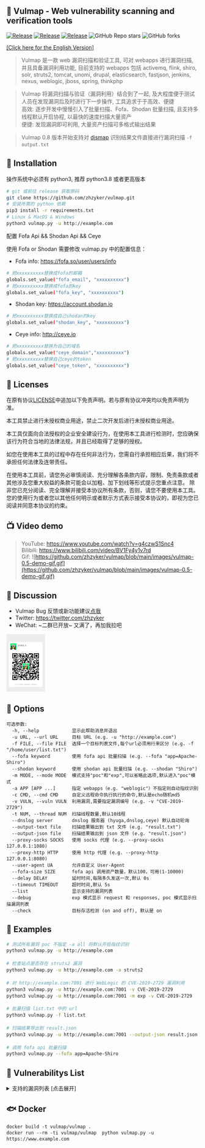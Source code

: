 ## 🌟 Vulmap - Web vulnerability scanning and verification tools
<a href="https://github.com/zhzyker/vulmap"><img alt="Release" src="https://img.shields.io/badge/python-3.8+-blueviolet"></a>
<a href="https://github.com/zhzyker/vulmap"><img alt="Release" src="https://img.shields.io/badge/Version-vulmap 0.8-yellow"></a>
<a href="https://github.com/zhzyker/vulmap"><img alt="Release" src="https://img.shields.io/badge/LICENSE-GPL-ff69b4"></a>
![GitHub Repo stars](https://img.shields.io/github/stars/zhzyker/vulmap?color=gree)
![GitHub forks](https://img.shields.io/github/forks/zhzyker/vulmap)

 
[[Click here for the English Version]](https://github.com/zhzyker/vulmap/blob/main/readme.us-en.md)  
> Vulmap 是一款 web 漏洞扫描和验证工具, 可对 webapps 进行漏洞扫描, 并且具备漏洞利用功能, 目前支持的 webapps 包括 activemq, flink, shiro, solr, struts2, tomcat, unomi, drupal, elasticsearch, fastjson, jenkins, nexus, weblogic, jboss, spring, thinkphp

> Vulmap 将漏洞扫描与验证（漏洞利用）结合到了一起, 及大程度便于测试人员在发现漏洞后及时进行下一步操作, 工具追求于于高效、便捷  
高效: 逐步开发中慢慢引入了批量扫描、Fofa、Shodan 批量扫描, 且支持多线程默认开启协程, 以最快的速度扫描大量资产  
便捷: 发现漏洞即可利用, 大量资产扫描可多格式输出结果

> Vulmap 0.8 版本开始支持对 [dismap](https://github.com/zhzyker/dismap) 识别结果文件直接进行漏洞扫描 `-f output.txt`


## 🛒 Installation
操作系统中必须有 python3, 推荐 python3.8 或者更高版本
```bash
# git 或前往 release 获取原码
git clone https://github.com/zhzyker/vulmap.git
# 安装所需的 python 依赖
pip3 install -r requirements.txt
# Linux & MacOS & Windows
python3 vulmap.py -u http://example.com
```
配置 Fofa Api && Shodan Api && Ceye  

使用 Fofa or Shodan 需要修改 vulmap.py 中的配置信息：  

* Fofa info: https://fofa.so/user/users/info  
```bash
# 把xxxxxxxxxx替换成fofa的邮箱
globals.set_value("fofa_email", "xxxxxxxxxx")  
# 把xxxxxxxxxx替换成fofa的key
globals.set_value("fofa_key", "xxxxxxxxxx")  
```
* Shodan key: https://account.shodan.io  
```bash
# 把xxxxxxxxxx替换成自己shodan的key
globals.set_value("shodan_key", "xxxxxxxxxx")  
```
* Ceye info: http://ceye.io  
```bash
# 把xxxxxxxxxx替换为自己的域名
globals.set_value("ceye_domain","xxxxxxxxxx")  
# 把xxxxxxxxxx替换自己ceye的token
globals.set_value("ceye_token", "xxxxxxxxxx")  
```

## 📑 Licenses
在原有协议[LICENSE](https://github.com/zhzyker/vulmap/blob/main/LICENSE)中追加以下免责声明。若与原有协议冲突均以免责声明为准。  

本工具禁止进行未授权商业用途，禁止二次开发后进行未授权商业用途。  

本工具仅面向合法授权的企业安全建设行为，在使用本工具进行检测时，您应确保该行为符合当地的法律法规，并且已经取得了足够的授权。  

如您在使用本工具的过程中存在任何非法行为，您需自行承担相应后果，我们将不承担任何法律及连带责任。 

在使用本工具前，请您务必审慎阅读、充分理解各条款内容，限制、免责条款或者其他涉及您重大权益的条款可能会以加粗、加下划线等形式提示您重点注意。 除非您已充分阅读、完全理解并接受本协议所有条款，否则，请您不要使用本工具。您的使用行为或者您以其他任何明示或者默示方式表示接受本协议的，即视为您已阅读并同意本协议的约束。  


## 📺 Video demo
> YouTube:  https://www.youtube.com/watch?v=g4czwS1Snc4  
> Bilibili: https://www.bilibili.com/video/BV1Fy4y1v7rd  
> Gif: ![https://github.com/zhzyker/vulmap/blob/main/images/vulmap-0.5-demo-gif.gif](https://github.com/zhzyker/vulmap/blob/main/images/vulmap-0.5-demo-gif.gif)


## 🙋 Discussion
* Vulmap Bug 反馈或新功能建议[点我](https://github.com/zhzyker/vulmap/issues)
* Twitter: https://twitter.com/zhzyker
* WeChat: ~二群已开放~ 又满了，再加我拉吧    
<p>
    <img alt="QR-code" src="https://github.com/zhzyker/zhzyker/blob/main/my-wechat.jpg" width="20%" height="20%" style="max-width:100%;">
</p>

## 🔧 Options
``` 
可选参数:
  -h, --help            显示此帮助消息并退出
  -u URL, --url URL     目标 URL (e.g. -u "http://example.com")
  -f FILE, --file FILE  选择一个目标列表文件,每个url必须用行来区分 (e.g. -f "/home/user/list.txt")
  --fofa keyword        使用 fofa api 批量扫描 (e.g. --fofa "app=Apache-Shiro")
  --shodan keyword      使用 shodan api 批量扫描 (e.g. --shodan "Shiro")
  -m MODE, --mode MODE  模式支持"poc"和"exp",可以省略此选项,默认进入"poc"模式
  -a APP [APP ...]      指定 webapps（e.g. "weblogic"）不指定则自动指纹识别
  -c CMD, --cmd CMD     自定义远程命令执行执行的命令,默认是echo随机md5
  -v VULN, --vuln VULN  利用漏洞,需要指定漏洞编号 (e.g. -v "CVE-2019-2729")
  -t NUM, --thread NUM  扫描线程数量,默认10线程
  --dnslog server       dnslog 服务器 (hyuga,dnslog,ceye) 默认自动轮询
  --output-text file    扫描结果输出到 txt 文件 (e.g. "result.txt")
  --output-json file    扫描结果输出到 json 文件 (e.g. "result.json")
  --proxy-socks SOCKS   使用 socks 代理 (e.g. --proxy-socks 127.0.0.1:1080)
  --proxy-http HTTP     使用 http 代理 (e.g. --proxy-http 127.0.0.1:8080)
  --user-agent UA       允许自定义 User-Agent
  --fofa-size SIZE      fofa api 调用资产数量，默认100，可用(1-10000)
  --delay DELAY         延时时间,每隔多久发送一次,默认 0s
  --timeout TIMEOUT     超时时间,默认 5s
  --list                显示支持的漏洞列表
  --debug               exp 模式显示 request 和 responses, poc 模式显示扫描漏洞列表
  --check               目标存活检测 (on and off), 默认是 on
```

## 🐾 Examples
```bash
# 测试所有漏洞 poc 不指定 -a all 将默认开启指纹识别
python3 vulmap.py -u http://example.com

# 检查站点是否存在 struts2 漏洞
python3 vulmap.py -u http://example.com -a struts2

# 对 http://example.com:7001 进行 WebLogic 的 CVE-2019-2729 漏洞利用
python3 vulmap.py -u http://example.com:7001 -v CVE-2019-2729
python3 vulmap.py -u http://example.com:7001 -m exp -v CVE-2019-2729

# 批量扫描 list.txt 中的 url
python3 vulmap.py -f list.txt

# 扫描结果导出到 result.json
python3 vulmap.py -u http://example.com:7001 --output-json result.json

# 调用 fofa api 批量扫描
python3 vulmap.py --fofa app=Apache-Shiro
```

## 🍵 Vulnerabilitys List
<details>
<summary>支持的漏洞列表 [点击展开] </summary>  
 
```
 +-------------------+------------------+-----+-----+-------------------------------------------------------------+
 | Target type       | Vuln Name        | Poc | Exp | Impact Version && Vulnerability description                 |
 +-------------------+------------------+-----+-----+-------------------------------------------------------------+
 | Apache ActiveMQ   | CVE-2015-5254    |  Y  |  N  | < 5.13.0, deserialization remote code execution             |
 | Apache ActiveMQ   | CVE-2016-3088    |  Y  |  Y  | < 5.14.0, http put&move upload webshell                     |
 | Apache Druid      | CVE-2021-25646   |  Y  |  Y  | < 0.20.1, apache druid console remote code execution        |
 | Apache Flink      | CVE-2020-17518   |  Y  |  N  | < 1.11.3 or < 1.12.0, upload path traversal                 |
 | Apache Flink      | CVE-2020-17519   |  Y  |  Y  | 1.5.1 - 1.11.2, 'jobmanager/logs' path traversal            |
 | Apache OFBiz      | CVE-2021-26295   |  Y  |  N  | < 17.12.06, rmi deserializes arbitrary code execution       |
 | Apache OFBiz      | CVE-2021-29200   |  Y  |  N  | < 17.12.07, rmi deserializes arbitrary code execution       |
 | Apache OFBiz      | CVE-2021-30128   |  Y  |  Y  | < 17.12.07, deserialize remote command execution            | 
 | Apache Shiro      | CVE-2016-4437    |  Y  |  Y  | <= 1.2.4, shiro-550, rememberme deserialization rce         |
 | Apache Solr       | CVE-2017-12629   |  Y  |  Y  | < 7.1.0, runexecutablelistener rce & xxe, only rce is here  |
 | Apache Solr       | CVE-2019-0193    |  Y  |  N  | < 8.2.0, dataimporthandler module remote code execution     |
 | Apache Solr       | CVE-2019-17558   |  Y  |  Y  | 5.0.0 - 8.3.1, velocity response writer rce                 |
 | Apache Solr       | time-2021-0318   |  Y  |  Y  | all, apache solr arbitrary file reading                     |
 | Apache Solr       | CVE-2021-27905   |  Y  |  N  | 7.0.0-7.7.3, 8.0.0-8.8.1, replication handler ssrf          |
 | Apache Struts2    | S2-005           |  Y  |  Y  | 2.0.0 - 2.1.8.1, cve-2010-1870 parameters interceptor rce   |
 | Apache Struts2    | S2-008           |  Y  |  Y  | 2.0.0 - 2.3.17, debugging interceptor rce                   |
 | Apache Struts2    | S2-009           |  Y  |  Y  | 2.1.0 - 2.3.1.1, cve-2011-3923 ognl interpreter rce         |
 | Apache Struts2    | S2-013           |  Y  |  Y  | 2.0.0 - 2.3.14.1, cve-2013-1966 ognl interpreter rce        |
 | Apache Struts2    | S2-015           |  Y  |  Y  | 2.0.0 - 2.3.14.2, cve-2013-2134 ognl interpreter rce        |
 | Apache Struts2    | S2-016           |  Y  |  Y  | 2.0.0 - 2.3.15, cve-2013-2251 ognl interpreter rce          |
 | Apache Struts2    | S2-029           |  Y  |  Y  | 2.0.0 - 2.3.24.1, ognl interpreter rce                      |
 | Apache Struts2    | S2-032           |  Y  |  Y  | 2.3.20-28, cve-2016-3081 rce can be performed via method    |
 | Apache Struts2    | S2-045           |  Y  |  Y  | 2.3.5-31, 2.5.0-10, cve-2017-5638 jakarta multipart rce     |
 | Apache Struts2    | S2-046           |  Y  |  Y  | 2.3.5-31, 2.5.0-10, cve-2017-5638 jakarta multipart rce     |
 | Apache Struts2    | S2-048           |  Y  |  Y  | 2.3.x, cve-2017-9791 struts2-struts1-plugin rce             |
 | Apache Struts2    | S2-052           |  Y  |  Y  | 2.1.2 - 2.3.33, 2.5 - 2.5.12 cve-2017-9805 rest plugin rce  |
 | Apache Struts2    | S2-057           |  Y  |  Y  | 2.0.4 - 2.3.34, 2.5.0-2.5.16, cve-2018-11776 namespace rce  |
 | Apache Struts2    | S2-059           |  Y  |  Y  | 2.0.0 - 2.5.20, cve-2019-0230 ognl interpreter rce          |
 | Apache Struts2    | S2-061           |  Y  |  Y  | 2.0.0-2.5.25, cve-2020-17530 ognl interpreter rce           |
 | Apache Struts2    | S2-devMode       |  Y  |  Y  | 2.1.0 - 2.5.1, devmode remote code execution                |
 | Apache Tomcat     | Examples File    |  Y  |  N  | all version, /examples/servlets/servlet                     |
 | Apache Tomcat     | CVE-2017-12615   |  Y  |  Y  | 7.0.0 - 7.0.81, put method any files upload                 |
 | Apache Tomcat     | CVE-2020-1938    |  Y  |  Y  | 6, 7 < 7.0.100, 8 < 8.5.51, 9 < 9.0.31 arbitrary file read  |
 | Apache Unomi      | CVE-2020-13942   |  Y  |  Y  | < 1.5.2, apache unomi remote code execution                 |
 | CoreMail          | time-2021-0414   |  Y  |  N  | Coremail configuration information disclosure vulnerability |
 | Drupal            | CVE-2018-7600    |  Y  |  Y  | 6.x, 7.x, 8.x, drupalgeddon2 remote code execution          |
 | Drupal            | CVE-2018-7602    |  Y  |  Y  | < 7.59, < 8.5.3 (except 8.4.8) drupalgeddon2 rce            |
 | Drupal            | CVE-2019-6340    |  Y  |  Y  | < 8.6.10, drupal core restful remote code execution         |
 | Ecology           | time-2021-0515   |  Y  |  Y  | <= 9.0, e-cology oa workflowservicexml rce                  |
 | Elasticsearch     | CVE-2014-3120    |  Y  |  Y  | < 1.2, elasticsearch remote code execution                  |
 | Elasticsearch     | CVE-2015-1427    |  Y  |  Y  | < 1.3.7, < 1.4.3, elasticsearch remote code execution       |
 | Exchange          | CVE-2021-26855   |  Y  |  N  | 2010 2013 2016 2019, microsoft exchange server ssrf         |
 | Exchange          | CVE-2021-27065   |  Y  |  Y  | 2010 2013 2016 2019, exchange arbitrary file write          |
 | Eyou Email        | CNVD-2021-26422  |  Y  |  Y  | eyou email system has remote command execution              |
 | F5 BIG-IP         | CVE-2020-5902    |  Y  |  Y  | < 11.6.x, f5 big-ip remote code execution                   |
 | F5 BIG-IP         | CVE-2021-22986   |  Y  |  Y  | < 16.0.1, f5 big-ip remote code execution                   |
 | Fastjson          | VER-1224-1       |  Y  |  Y  | <= 1.2.24 fastjson parse object remote code execution       |
 | Fastjson          | VER-1224-2       |  Y  |  Y  | <= 1.2.24 fastjson parse object remote code execution       |
 | Fastjson          | VER-1224-3       |  Y  |  Y  | <= 1.2.24 fastjson parse object remote code execution       |
 | Fastjson          | VER-1247         |  Y  |  Y  | <= 1.2.47 fastjson autotype remote code execution           |
 | Fsatjson          | VER-1262         |  Y  |  Y  | <= 1.2.62 fastjson autotype remote code execution           |
 | Jenkins           | CVE-2017-1000353 |  Y  |  N  | <= 2.56, LTS <= 2.46.1, jenkins-ci remote code execution    |
 | Jenkins           | CVE-2018-1000861 |  Y  |  Y  | <= 2.153, LTS <= 2.138.3, remote code execution             |
 | Laravel           | CVE-2018-15133   |  N  |  Y  | 5.5.x <= 5.5.40, 5.6.x <= 5.6.29, laravel get app_key rce   |
 | Laravel           | CVE-2021-3129    |  Y  |  N  | ignition <= 2.5.1, laravel debug mode remote code execution |
 | Nexus OSS/Pro     | CVE-2019-7238    |  Y  |  Y  | 3.6.2 - 3.14.0, remote code execution vulnerability         |
 | Nexus OSS/Pro     | CVE-2020-10199   |  Y  |  Y  | 3.x <= 3.21.1, remote code execution vulnerability          |
 | Node.JS           | CVE-2021-21315   |  Y  |  N  | systeminformation < 5.3.1, node.js command injection        |
 | Oracle Weblogic   | CVE-2014-4210    |  Y  |  N  | 10.0.2 - 10.3.6, weblogic ssrf vulnerability                |
 | Oracle Weblogic   | CVE-2016-0638    |  Y  |  N  | 10.3.6.0, 12.2.1-3, t3 deserialization rce                  |
 | Oracle Weblogic   | CVE-2017-3506    |  Y  |  Y  | 10.3.6.0, 12.1.3.0, 12.2.1.0-2, weblogic wls-wsat rce       |
 | Oracle Weblogic   | CVE-2017-10271   |  Y  |  Y  | 10.3.6.0, 12.1.3.0, 12.2.1.1-2, weblogic wls-wsat rce       |
 | Oracle Weblogic   | CVE-2018-2894    |  Y  |  Y  | 12.1.3.0, 12.2.1.2-3, deserialization any file upload       |
 | Oracle Weblogic   | CVE-2018-3191    |  Y  |  N  | 10.3.6.0, 12.1.3.0, 12.2.1.3, t3 deserialization rce        |
 | Oracle Weblogic   | CVE-2019-2725    |  Y  |  Y  | 10.3.6.0, 12.1.3.0, weblogic wls9-async deserialization rce |
 | Oracle Weblogic   | CVE-2019-2890    |  Y  |  N  | 10.3.6.0, 12.1.3.0, 12.2.1.3, t3 deserialization rce        |
 | Oracle Weblogic   | CVE-2019-2729    |  Y  |  Y  | 10.3.6.0, 12.1.3.0, 12.2.1.3 wls9-async deserialization rce |
 | Oracle Weblogic   | CVE-2020-2551    |  Y  |  N  | 10.3.6.0, 12.1.3.0, 12.2.1.3-4, wlscore deserialization rce |
 | Oracle Weblogic   | CVE-2020-2555    |  Y  |  Y  | 3.7.1.17, 12.1.3.0.0, 12.2.1.3-4.0, t3 deserialization rce  |
 | Oracle Weblogic   | CVE-2020-2883    |  Y  |  Y  | 10.3.6.0, 12.1.3.0, 12.2.1.3-4, iiop t3 deserialization rce |
 | Oracle Weblogic   | CVE-2020-14882   |  Y  |  Y  | 10.3.6.0, 12.1.3.0, 12.2.1.3-4, 14.1.1.0, console rce       |
 | Oracle Weblogic   | CVE-2020-2109    |  Y  |  Y  | 10.3.6.0, 12.1.3.0, 12.2.1.3-4, 14.1.1.0, unauthorized jndi |
 | QiAnXin           | time-2021-0410   |  Y  |  Y  | qianxin ns-ngfw netkang next generation firewall front rce  |
 | RedHat JBoss      | CVE-2010-0738    |  Y  |  Y  | 4.2.0 - 4.3.0, jmx-console deserialization any files upload |
 | RedHat JBoss      | CVE-2010-1428    |  Y  |  Y  | 4.2.0 - 4.3.0, web-console deserialization any files upload |
 | RedHat JBoss      | CVE-2015-7501    |  Y  |  Y  | 5.x, 6.x, jmxinvokerservlet deserialization any file upload |
 | RuiJie            | time_2021_0424   |  Y  |  N  | get account password, background rce                        |
 | Saltstack         | CVE-2021-25282   |  Y  |  Y  | < 3002.5, saltStack arbitrary file writing vulnerability    |
 | Spring Data       | CVE-2018-1273    |  Y  |  Y  | 1.13 - 1.13.10, 2.0 - 2.0.5, spring data commons rce        |
 | Spring Cloud      | CVE-2019-3799    |  Y  |  Y  | 2.1.0-2.1.1, 2.0.0-2.0.3, 1.4.0-1.4.5, directory traversal  |
 | Spring Cloud      | CVE-2020-5410    |  Y  |  Y  | < 2.2.3, < 2.1.9, directory traversal vulnerability         |
 | ThinkPHP          | CVE-2019-9082    |  Y  |  Y  | < 3.2.4, thinkphp rememberme deserialization rce            |
 | ThinkPHP          | CVE-2018-20062   |  Y  |  Y  | <= 5.0.23, 5.1.31, thinkphp rememberme deserialization rce  |
 | Vmware vCenter    | time-2020-1013   |  Y  |  N  | <= 6.5u1, vmware vcenter arbitrary file reading (not cve)   |
 | Vmware vCenter    | CVE-2021-21972   |  Y  |  Y  | 7.0 < 7.0U1c, 6.7 < 6.7U3l, 6.5 < 6.5U3n, any file upload   |
 | VMware vRealize   | CVE-2021-21975   |  Y  |  N  | <= 8.3.0, vmware vrealize operations manager api ssrf       |
 +-------------------+------------------+-----+-----+-------------------------------------------------------------+
```
</details>

## 🐟 Docker

```shell
docker build -t vulmap/vulmap .
docker run --rm -ti vulmap/vulmap  python vulmap.py -u https://www.example.com
```
